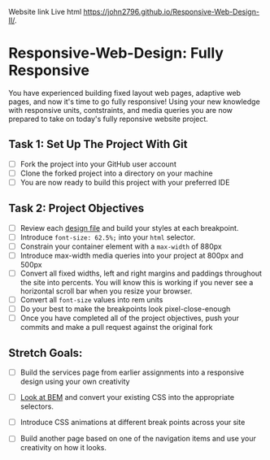 Website link Live html  https://john2796.github.io/Responsive-Web-Design-II/.

# Responsive-Web-Design: Fully Responsive

You have experienced building fixed layout web pages, adaptive web pages, and now it's time to go fully responsive!  Using your new knowledge with responsive units, contstraints, and media queries you are now prepared to take on today's fully reponsive website project.

## Task 1: Set Up The Project With Git

* [ ] Fork the project into your GitHub user account
* [ ] Clone the forked project into a directory on your machine
* [ ] You are now ready to build this project with your preferred IDE

## Task 2: Project Objectives

* [ ] Review each [design file](design-files) and build your styles at each breakpoint.
* [ ] Introduce `font-size: 62.5%;` into your `html` selector.
* [ ] Constrain your container element with a `max-width` of 880px
* [ ] Introduce max-width media queries into your project at 800px and 500px  
* [ ] Convert all fixed widths, left and right margins and paddings throughout the site into percents. You will know this is working if you never see a horizontal scroll bar when you resize your browser.
* [ ] Convert all `font-size` values into rem units
* [ ] Do your best to make the breakpoints look pixel-close-enough 
* [ ] Once you have completed all of the project objectives, push your commits and make a pull request against the original fork

## Stretch Goals: 
* [ ] Build the services page from earlier assignments into a responsive design using your own creativity
* [ ] [Look at BEM](http://getbem.com/) and convert your existing CSS into the appropriate selectors.
* [ ] Introduce CSS animations at different break points across your site
* [ ] Build another page based on one of the navigation items and use your creativity on how it looks.



